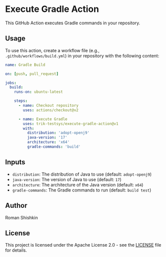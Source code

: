 # Execute Gradle Action

This GitHub Action executes Gradle commands in your repository.

## Usage

To use this action, create a workflow file (e.g., `.github/workflows/build.yml`) in your repository with the following content:

```yaml
name: Gradle Build

on: [push, pull_request]

jobs:
  build:
    runs-on: ubuntu-latest

    steps:
      - name: Checkout repository
        uses: actions/checkout@v2

      - name: Execute Gradle
        uses: trik-testsys/execute-gradle-action@v1
        with:
          distribution: 'adopt-openj9'
          java-version: '17'
          architecture: 'x64'
          gradle-commands: 'build'
```

## Inputs

- `distribution`: The distribution of Java to use (default: `adopt-openj9`)
- `java-version`: The version of Java to use (default: `17`)
- `architecture`: The architecture of the Java version (default: `x64`)
- `gradle-commands`: The Gradle commands to run (default: `build test`)

## Author

Roman Shishkin

## License

This project is licensed under the Apache License 2.0 - see the [LICENSE](LICENSE) file for details.